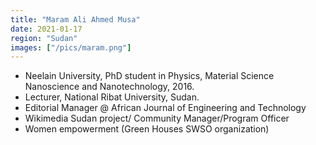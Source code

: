 ```yaml
---
title: "Maram Ali Ahmed Musa"
date: 2021-01-17
region: "Sudan"
images: ["/pics/maram.png"]
---
```


- Neelain University, PhD student in Physics, Material Science Nanoscience and Nanotechnology, 2016.
- Lecturer, National Ribat University, Sudan.
- Editorial Manager @ African Journal of Engineering and Technology
- Wikimedia Sudan project/ Community Manager/Program Officer
- Women empowerment (Green Houses SWSO organization)